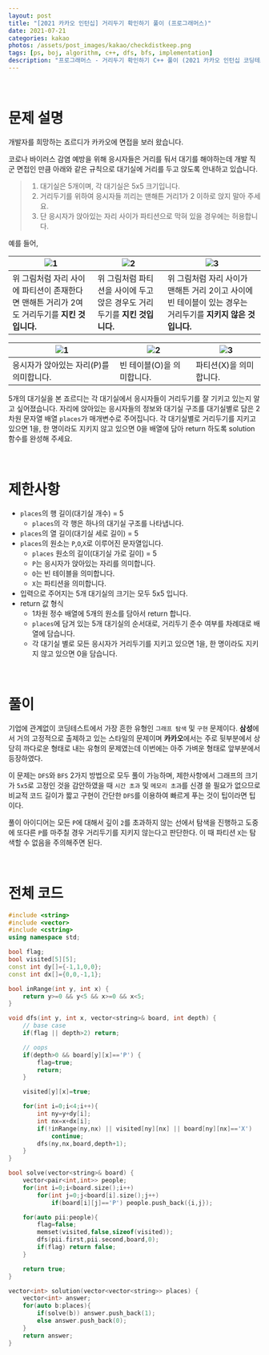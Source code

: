 ```yaml
---
layout: post
title: "[2021 카카오 인턴십] 거리두기 확인하기 풀이 (프로그래머스)"
date: 2021-07-21
categories: kakao
photos: /assets/post_images/kakao/checkdistkeep.png
tags: [ps, boj, algorithm, c++, dfs, bfs, implementation]
description: "프로그래머스 - 거리두기 확인하기 C++ 풀이 (2021 카카오 인턴십 코딩테스트)"
---
```


<br>

# 문제 설명

개발자를 희망하는 죠르디가 카카오에 면접을 보러 왔습니다.

코로나 바이러스 감염 예방을 위해 응시자들은 거리를 둬서 대기를 해야하는데 개발 직군 면접인 만큼
아래와 같은 규칙으로 대기실에 거리를 두고 앉도록 안내하고 있습니다.

> 1. 대기실은 5개이며, 각 대기실은 5x5 크기입니다.
> 2. 거리두기를 위하여 응시자들 끼리는 맨해튼 거리1가 2 이하로 앉지 말아 주세요.
> 3. 단 응시자가 앉아있는 자리 사이가 파티션으로 막혀 있을 경우에는 허용합니다.

예를 들어,

![1](https://grepp-programmers.s3.ap-northeast-2.amazonaws.com/files/production/8c056cac-ec8f-435c-a49a-8125df055c5e/PXP.png)|![2](https://grepp-programmers.s3.ap-northeast-2.amazonaws.com/files/production/d611f66e-f9c4-4433-91ce-02887657fe7f/PX_XP.png)|![3](https://grepp-programmers.s3.ap-northeast-2.amazonaws.com/files/production/ed707158-0511-457b-9e1a-7dbf34a776a5/PX_OP.png)
---|---|---|
위 그림처럼 자리 사이에 파티션이 존재한다면 맨해튼 거리가 2여도 거리두기를 **지킨 것입니다.**|위 그림처럼 파티션을 사이에 두고 앉은 경우도 거리두기를 **지킨 것입니다.**|위 그림처럼 자리 사이가 맨해튼 거리 2이고 사이에 빈 테이블이 있는 경우는 거리두기를 **지키지 않은 것입니다.**

![1](https://grepp-programmers.s3.ap-northeast-2.amazonaws.com/files/production/4c548421-1c32-4947-af9e-a45c61501bc4/P.png)|![2](https://grepp-programmers.s3.ap-northeast-2.amazonaws.com/files/production/ce799a38-668a-4038-b32f-c515b8701262/O.png)|![3](https://grepp-programmers.s3.ap-northeast-2.amazonaws.com/files/production/91e8f98b-baeb-4f81-8cb6-5bafebebdcc7/X.png)
---|---|---|
응시자가 앉아있는 자리(P)를 의미합니다.|빈 테이블(O)을 의미합니다.|파티션(X)을 의미합니다.

5개의 대기실을 본 죠르디는 각 대기실에서 응시자들이 거리두기를 잘 기키고 있는지 알고 싶어졌습니다. 자리에 앉아있는 응시자들의 정보와 대기실 구조를 대기실별로 담은 2차원 문자열 배열 `places`가 매개변수로 주어집니다. 각 대기실별로 거리두기를 지키고 있으면 1을, 한 명이라도 지키지 않고 있으면 0을 배열에 담아 return 하도록 solution 함수를 완성해 주세요.

<br>

# 제한사항

- `places`의 행 길이(대기실 개수) = 5
    - `places`의 각 행은 하나의 대기실 구조를 나타냅니다.
- `places`의 열 길이(대기실 세로 길이) = 5
- `places`의 원소는 `P`,`O`,`X`로 이루어진 문자열입니다.
    - `places` 원소의 길이(대기실 가로 길이) = 5
    - `P`는 응시자가 앉아있는 자리를 의미합니다.
    - `O`는 빈 테이블을 의미합니다.
    - `X`는 파티션을 의미합니다.
- 입력으로 주어지는 5개 대기실의 크기는 모두 5x5 입니다.
- return 값 형식
    - 1차원 정수 배열에 5개의 원소를 담아서 return 합니다.
    - `places`에 담겨 있는 5개 대기실의 순서대로, 거리두기 준수 여부를 차례대로 배열에 담습니다.
    - 각 대기실 별로 모든 응시자가 거리두기를 지키고 있으면 1을, 한 명이라도 지키지 않고 있으면 0을 담습니다.

<br>

# 풀이

기업에 관계없이 코딩테스트에서 가장 흔한 유형인 `그래프 탐색` 및 `구현` 문제이다. **삼성**에서 거의 고정적으로 출제하고 있는 스타일의 문제이며 **카카오**에서는 주로 뒷부분에서 상당히 까다로운 형태로 내는 유형의 문제였는데 이번에는 아주 가벼운 형태로 앞부분에서 등장하였다.

이 문제는 `DFS`와 `BFS` 2가지 방법으로 모두 풀이 가능하며, 제한사항에서 그래프의 크기가 `5x5`로 고정인 것을 감안하였을 때 `시간 초과` 및 `메모리 초과`를 신경 쓸 필요가 없으므로 비교적 코드 길이가 짧고 구현이 간단한 `DFS`를 이용하여 빠르게 푸는 것이 팁이라면 팁이다.

풀이 아이디어는 모든 `P`에 대해서 깊이 `2`를 초과하지 않는 선에서 탐색을 진행하고 도중에 또다른 `P`를 마주칠 경우 거리두기를 지키지 않는다고 판단한다. 이 때 파티션 `X`는 탐색할 수 없음을 주의해주면 된다.

<br>

# 전체 코드

```c++
#include <string>
#include <vector>
#include <cstring>
using namespace std;

bool flag;
bool visited[5][5];
const int dy[]={-1,1,0,0};
const int dx[]={0,0,-1,1};

bool inRange(int y, int x) {
    return y>=0 && y<5 && x>=0 && x<5;
}

void dfs(int y, int x, vector<string>& board, int depth) {
    // base case
    if(flag || depth>2) return;

    // oops
    if(depth>0 && board[y][x]=='P') {
        flag=true;
        return;
    }

    visited[y][x]=true;

    for(int i=0;i<4;i++){
        int ny=y+dy[i];
        int nx=x+dx[i];
        if(!inRange(ny,nx) || visited[ny][nx] || board[ny][nx]=='X')
            continue;
        dfs(ny,nx,board,depth+1);
    }
}

bool solve(vector<string>& board) {
    vector<pair<int,int>> people;
    for(int i=0;i<board.size();i++)
        for(int j=0;j<board[i].size();j++)
            if(board[i][j]=='P') people.push_back({i,j});

    for(auto pii:people){
        flag=false;
        memset(visited,false,sizeof(visited));
        dfs(pii.first,pii.second,board,0);
        if(flag) return false;
    }

    return true;
}

vector<int> solution(vector<vector<string>> places) {
    vector<int> answer;
    for(auto b:places){
        if(solve(b)) answer.push_back(1);
        else answer.push_back(0);
    }
    return answer;
}
```